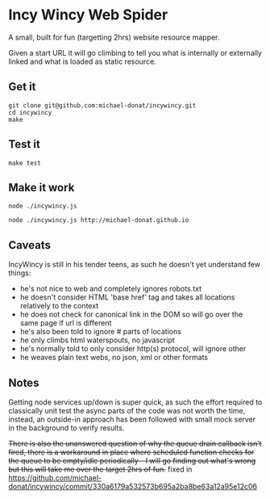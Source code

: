 # Incy Wincy Web Spider

A small, built for fun (targetting 2hrs) website resource mapper.

Given a start URL it will go climbing to tell you what is internally or externally linked and what is loaded as static resource.

## Get it
```
git clone git@github.com:michael-donat/incywincy.git
cd incywincy
make
```
## Test it
```
make test
```
## Make it work
```
node ./incywincy.js

node ./incywincy.js http://michael-donat.github.io
```

## Caveats

IncyWincy is still in his tender teens, as such he doesn't yet understand few things:

  - he's not nice to web and completely ignores robots.txt
  - he doesn't consider HTML 'base href' tag and takes all locations relatively to the context
  - he does not check for canonical link in the DOM so will go over the same page if url is different
  - he's also been told to ignore # parts of locations
  - he only climbs html waterspouts, no javascript
  - he's normally told to only consider http(s) protocol, will ignore other
  - he weaves plain text webs, no json, xml or other formats

## Notes

Getting node services up/down is super quick, as such the effort required to classically unit test the async parts of the code was not worth the time, instead, an outside-in approach has been followed with small mock server in the background to verify results.

~~There is also the unanswered question of why the queue drain callback isn't fired, there is a workaround in place where scheduled function checks for the queue to be empty/idle periodically - I will go finding out what's wrong but this will take me over the target 2hrs of fun.~~ fixed in https://github.com/michael-donat/incywincy/commit/330a6179a532573b695a2ba8be63a12a95e12c06
